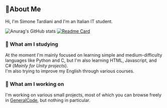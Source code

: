 ## 👋About Me

Hi, I'm Simone Tardiani and I'm an Italian IT student.

![Anurag's GitHub stats](https://github-readme-stats.vercel.app/api?username=captniz&show_icons=true&bg_color=30,FF3F21,FA205B&title_color=fff&text_color=fff&icon_color=fff)
[![Readme Card](https://github-readme-stats.vercel.app/api/pin/?username=captniz&repo=rep_1&show_icons=true&bg_color=30,FF3F21,FA205B&title_color=fff&text_color=fff&icon_color=fff)](https://github.com/Captniz/Rep_1)

### 📝 What am I studying

At the moment I'm mainly focused on learning simple and medium-difficulty languages like Python and C, but I'm also learning HTML, Javascript, and C# (_Mainly for Unity projects_).  
I'm also trying to improve my English through various courses.

### 💼 What am I working on

I'm working on various small projects, most of which you can browse freely in [GeneralCode](https://github.com/Captniz/GeneralCode), but nothing in particular.
